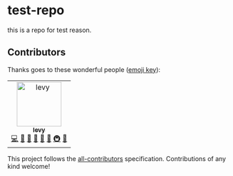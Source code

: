 # test-repo

this is a repo for test reason.

## Contributors

Thanks goes to these wonderful people ([emoji key](https://allcontributors.org/docs/en/emoji-key)):

<!-- ALL-CONTRIBUTORS-LIST:START - Do not remove or modify this section -->

<!-- prettier-ignore -->
<table><tr><td align="center"><a href="http://levy.work"><img src="https://avatars3.githubusercontent.com/u/9384365?v=4" width="100px;" alt="levy"/><br /><sub><b>levy</b></sub></a><br /><a href="https://github.com/levy9527/test-repo/commits?author=levy9527" title="Code">💻</a> <a href="#review-levy9527" title="Reviewed Pull Requests">👀</a> <a href="https://github.com/levy9527/test-repo/issues?q=author%3Alevy9527" title="Bug reports">🐛</a> <a href="https://github.com/levy9527/test-repo/commits?author=levy9527" title="Documentation">📖</a> <a href="#question-levy9527" title="Answering Questions">💬</a> <a href="#ideas-levy9527" title="Ideas, Planning, & Feedback">🤔</a> <a href="#infra-levy9527" title="Infrastructure (Hosting, Build-Tools, etc)">🚇</a> <a href="#blog-levy9527" title="Blogposts">📝</a></td></tr></table>

<!-- ALL-CONTRIBUTORS-LIST:END -->

This project follows the [all-contributors](https://github.com/all-contributors/all-contributors) specification. Contributions of any kind welcome!
